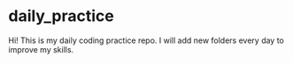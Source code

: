# daily_practice
Hi! This is my daily coding practice repo.   I will add new folders every day to improve my skills.
